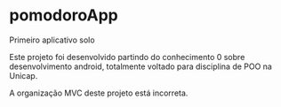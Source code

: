 # pomodoroApp
Primeiro aplicativo solo

Este projeto foi desenvolvido partindo do conhecimento 0 sobre desenvolvimento android, totalmente voltado para disciplina de POO na Unicap. 

A organização MVC deste projeto está incorreta.
